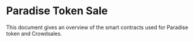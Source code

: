 # Paradise Token Sale 
This document gives an overview of the smart contracts used for Paradise token and Crowdsales.
